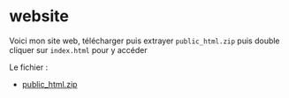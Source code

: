 # website
Voici mon site web, télécharger puis extrayer `public_html.zip` puis double cliquer sur `index.html` pour y accéder

Le fichier :
* [public_html.zip](https://github.com/jamesdu031/website/blob/master/public_html.7z)
